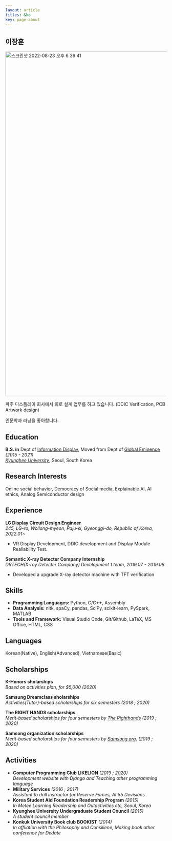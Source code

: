 ```yaml
---
layout: article
titles: &ko
key: page-about
---
```


## 이장훈
<img width="1074" alt="스크린샷 2022-08-23 오후 6 39 41" src="https://user-images.githubusercontent.com/50545088/186130951-73b9f8c7-76d9-4aa2-bc39-67dd2ed65fe4.png">

파주 디스플레이 회사에서 회로 설계 업무를 하고 있습니다. (DDIC Verification, PCB Artwork design) <br>

인문학과 러닝을 좋아합니다. 

## Education
**B.S. in** Dept of [Information Display](https://display.khu.ac.kr/display/user/contents/view.do?menuNo=3500007), Moved from Dept of [Global Eminence](http://globaleminence.khu.ac.kr/) _(2015 - 2021)_ <br/>
[*Kyunghee University*](https://www.khu.ac.kr/eng/main/index.do), Seoul, South Korea


## Research Interests
Online social behavior, Democracy of Social media, Explainable AI, AI ethics, Analog Semiconductor design


## Experience
**LG Display Circuit Design Engineer** <br/>
*245, LG-ro, Wollong-myeon, Paju-si, Gyeonggi-do, Republic of Korea, 2022.01~*
  - VR Display Development, DDIC development and Display Module Realiability Test. 

**Semantic X-ray Detecter Company Internship** <br/>
*DRTECH(X-ray Detecter Company) Development 1 team, 2019.07 - 2019.08*
  - Developed a upgrade X-ray detector machine with TFT verification
 
## Skills

- **Programming Languages:** Python, C/C++, Assembly
- **Data Analysis:** nltk, spaCy, pandas, SciPy, scikit-learn, PySpark, MATLAB
- **Tools and Framework:** Visual Studio Code, Git/Github, LaTeX, MS Office, HTML, CSS

## Languages

Korean(Native), English(Advanced), Vietnamese(Basic)


## Scholarships
**K-Honors sholarships**<br/>
_Based on activities plan, for $5,000 (2020)_

**Samsung Dreamclass sholarships**<br/>
_Activities(Tutor)-based scholarships for six semesters (2018 ; 2020)_

**The RIGHT HANDS scholarships**<br/>
_Merit-based scholarships for four semesters by [The Righthands](http://www.therighthands.or.kr/) (2019 ; 2020)_

**Samsong organization scholarships**<br/>
_Merit-based scholarships for four semesters by [Samsong org.](http://www.samsong.org/info2.htm) (2019 ; 2020)_

## Activities

- **Computer Programming Club LIKELION** _(2019 ; 2020)_ <br/>
    _Development website with Django and Teaching other programming language_
- **Military Services** _(2016 ; 2017)_ <br/>
    _Assistant to drill instructor for Reserve Forces, At 55 Devisions_
- **Korea Student Aid Foundation Readership Program** _(2015)_ <br/>
    _In Metee Learning Readership and Outactivities etc, Seoul, Korea_
- **Kyunghee University Undergraduate Student Council** _(2015)_ <br/>
    _A student council member_
- **Konkuk University Book club BOOKIST** _(2014)_ <br/>
    _In affliation with the Philosophy and Consiliene, Making book other conference for Dedate_
